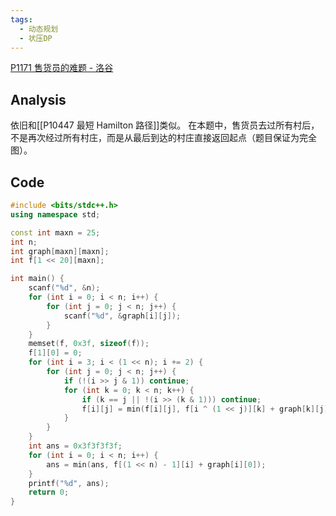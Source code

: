 ```yaml
---
tags:
  - 动态规划
  - 状压DP
---
```

[P1171 售货员的难题 - 洛谷](https://www.luogu.com.cn/problem/P1171)
## Analysis
依旧和[[P10447 最短 Hamilton 路径]]类似。
在本题中，售货员去过所有村后，不是再次经过所有村庄，而是从最后到达的村庄直接返回起点（题目保证为完全图）。
## Code
```cpp
#include <bits/stdc++.h>
using namespace std;

const int maxn = 25;
int n;
int graph[maxn][maxn];
int f[1 << 20][maxn];

int main() {
    scanf("%d", &n);
    for (int i = 0; i < n; i++) {
        for (int j = 0; j < n; j++) {
            scanf("%d", &graph[i][j]);
        }
    }
    memset(f, 0x3f, sizeof(f));
    f[1][0] = 0;
    for (int i = 3; i < (1 << n); i += 2) {
        for (int j = 0; j < n; j++) {
            if (!(i >> j & 1)) continue;
            for (int k = 0; k < n; k++) {
                if (k == j || !(i >> (k & 1))) continue;
                f[i][j] = min(f[i][j], f[i ^ (1 << j)][k] + graph[k][j]);
            }
        }
    }
    int ans = 0x3f3f3f3f;
    for (int i = 0; i < n; i++) {
        ans = min(ans, f[(1 << n) - 1][i] + graph[i][0]);
    }
    printf("%d", ans);
    return 0;
}
```

